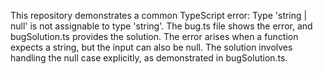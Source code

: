 This repository demonstrates a common TypeScript error: Type 'string | null' is not assignable to type 'string'.  The bug.ts file shows the error, and bugSolution.ts provides the solution.  The error arises when a function expects a string, but the input can also be null. The solution involves handling the null case explicitly, as demonstrated in bugSolution.ts.